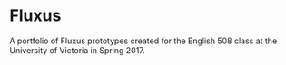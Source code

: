 # Fluxus
A portfolio of Fluxus prototypes created for the English 508 class at the University of Victoria in Spring 2017.
